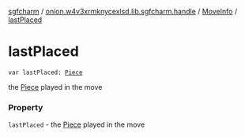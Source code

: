 [sgfcharm](../../index.md) / [onion.w4v3xrmknycexlsd.lib.sgfcharm.handle](../index.md) / [MoveInfo](index.md) / [lastPlaced](./last-placed.md)

# lastPlaced

`var lastPlaced: `[`Piece`](../-piece/index.md)

the [Piece](../-piece/index.md) played in the move

### Property

`lastPlaced` - the [Piece](../-piece/index.md) played in the move